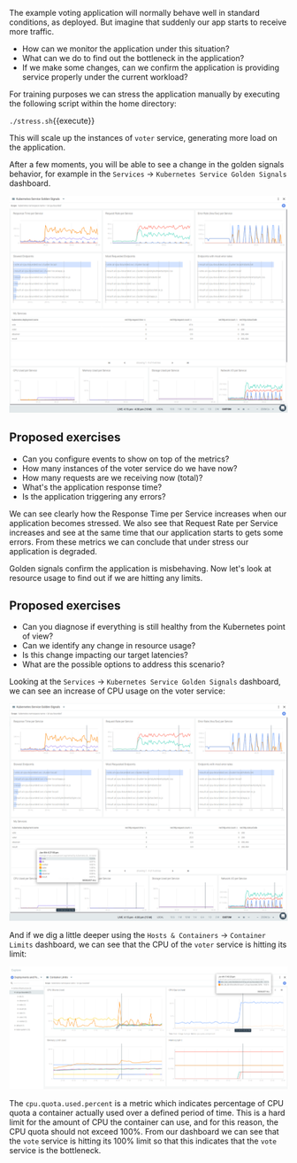 The example voting application will normally behave well in standard conditions, as deployed. But imagine that suddenly our app starts to receive more traffic.

- How can we monitor the application under this situation?
- What can we do to find out the bottleneck in the application?
- If we make some changes, can we confirm the application is providing service properly under the current workload?

For training purposes we can stress the application manually by executing the following script within the home directory:

`./stress.sh`{{execute}}

This will scale up the instances of `voter` service, generating more load on the application.

After a few moments, you will be able to see a change in the golden signals behavior, for example in the `Services` → `Kubernetes Service Golden Signals` dashboard.

![Kubernetes Service Golden Signals dashboard](assets/image06.png)

Proposed exercises
------------------

- Can you configure events to show on top of the metrics?
- How many instances of the voter service do we have now?
- How many requests are we receiving now (total)?
- What's the application response time?
- Is the application triggering any errors?

We can see clearly how the Response Time per Service increases when our application becomes stressed. We also see that Request Rate per Service increases and see at the same time that our application starts to gets some errors. From these metrics we can conclude that under stress our application is degraded.

Golden signals confirm the application is misbehaving. Now let's look at resource usage to find out if we are hitting any limits.

Proposed exercises
------------------

- Can you diagnose if everything is still healthy from the Kubernetes point of view?
- Can we identify any change in resource usage?
- Is this change impacting our target latencies?
- What are the possible options to address this scenario?

Looking at the `Services` → `Kubernetes Service Golden Signals` dashboard, we can see an increase of CPU usage on the voter service:

![Kubernetes Service Golden Signals dashboard](assets/image07.png)

And if we dig a little deeper using the `Hosts & Containers` → `Container Limits` dashboard, we can see that the CPU of the `voter` service is hitting its limit:

![Container limits](assets/image08.png)

The `cpu.quota.used.percent` is a metric which indicates percentage of CPU quota a container actually used over a defined period of time. This is a hard limit for the amount of CPU the container can use, and for this reason, the CPU quota should not exceed 100%. From our dashboard we can see that the `vote` service is hitting its 100% limit so that this indicates that the `vote` service is the bottleneck.
